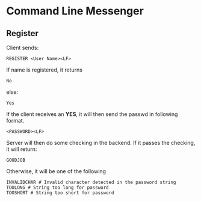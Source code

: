 # Command Line Messenger

## Register

Client sends:

```{code=python}
REGISTER <User Name><LF>
```

If name is registered, it returns

```{code=python}
No
```

else:

```{code=python}
Yes
```

If the client receives an **YES**, it will then send the passwd in following format.

```{code=python}
<PASSWORD><LF>
```

Server will then do some checking in the backend. If it passes the checking, it will return:

```{code=python}
GOODJOB
```

Otherwise, it will be one of the following

```{code=python}
INVALIDCHAR # Invalid character detected in the password string
TOOLONG # String too long for password
TOOSHORT # String too short for password
```
